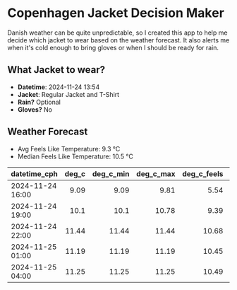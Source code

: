 
# Copenhagen Jacket Decision Maker

Danish weather can be quite unpredictable, so I created this app to help me decide which jacket to wear based on the weather forecast. 
It also alerts me when it's cold enough to bring gloves or when I should be ready for rain.

## What Jacket to wear?

- **Datetime**: 2024-11-24 13:54
- **Jacket**: Regular Jacket and T-Shirt
- **Rain?** Optional
- **Gloves?** No

## Weather Forecast
- Avg Feels Like Temperature: 9.3 °C
- Median Feels Like Temperature: 10.5 °C

| datetime_cph     |   deg_c |   deg_c_min |   deg_c_max |   deg_c_feels | weather   | wind   | rain   |
|:-----------------|--------:|------------:|------------:|--------------:|:----------|:-------|:-------|
| 2024-11-24 16:00 |    9.09 |        9.09 |        9.81 |          5.54 | Rain      | High   | Low    |
| 2024-11-24 19:00 |   10.1  |       10.1  |       10.78 |          9.39 | Clouds    | High   | None   |
| 2024-11-24 22:00 |   11.44 |       11.44 |       11.44 |         10.68 | Clouds    | High   | None   |
| 2024-11-25 01:00 |   11.19 |       11.19 |       11.19 |         10.45 | Clouds    | High   | None   |
| 2024-11-25 04:00 |   11.25 |       11.25 |       11.25 |         10.49 | Clouds    | High   | None   |
        